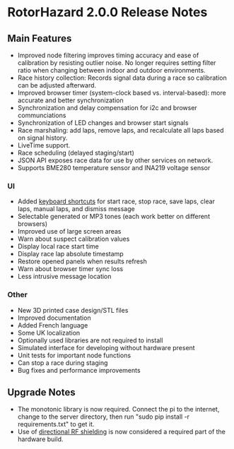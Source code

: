 # RotorHazard 2.0.0 Release Notes

## Main Features
* Improved node filtering improves timing accuracy and ease of calibration by resisting outlier noise. No longer requires setting filter ratio when changing between indoor and outdoor environments.
* Race history collection: Records signal data during a race so calibration can be adjusted afterward.
* Improved browser timer (system-clock based vs. interval-based): more accurate and better synchronization
* Synchronization and delay compensation for i2c and browser communciations
* Synchronization of LED changes and browser start signals
* Race marshaling: add laps, remove laps, and recalculate all laps based on signal history.
* LiveTime support.
* Race scheduling (delayed staging/start)
* JSON API exposes race data for use by other services on network.
* Supports BME280 temperature sensor and INA219 voltage sensor 

### UI
* Added [keyboard shortcuts](https://github.com/RotorHazard/RotorHazard/blob/main/doc/User%20Guide.md#run) for start race, stop race, save laps, clear laps, manual laps, and dismiss message
* Selectable generated or MP3 tones (each work better on different browsers)
* Improved use of large screen areas
* Warn about suspect calibration values
* Display local race start time
* Display race lap absolute timestamp
* Restore opened panels when results refresh
* Warn about browser timer sync loss
* Less intrusive message location 

### Other
* New 3D printed case design/STL files
* Improved documentation
* Added French language
* Some UK localization
* Optionally used libraries are not required to install
* Simulated interface for developing without hardware present
* Unit tests for important node functions
* Can stop a race during staging
* Bug fixes and performance improvements

## Upgrade Notes
* The monotonic library is now required. Connect the pi to the internet, change to the server directory, then run "sudo pip install -r requirements.txt" to get it.
* Use of [directional RF shielding](https://github.com/RotorHazard/RotorHazard/blob/main/doc/Hardware%20Setup.md#add-a-directional-rf-shield) is now considered a required part of the hardware build.
